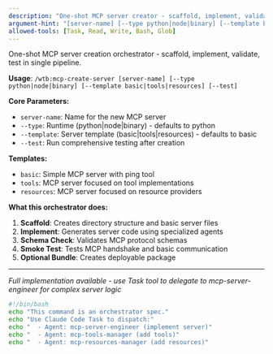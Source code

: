 ```yaml
---
description: "One-shot MCP server creator - scaffold, implement, validate, test"
argument-hint: "[server-name] [--type python|node|binary] [--template basic|tools|resources] [--test]"
allowed-tools: [Task, Read, Write, Bash, Glob]
---
```


One-shot MCP server creation orchestrator - scaffold, implement, validate, test in single pipeline.

**Usage**: `/wtb:mcp-create-server [server-name] [--type python|node|binary] [--template basic|tools|resources] [--test]`

**Core Parameters:**
- `server-name`: Name for the new MCP server
- `--type`: Runtime (python|node|binary) - defaults to python
- `--template`: Server template (basic|tools|resources) - defaults to basic
- `--test`: Run comprehensive testing after creation

**Templates:**
- `basic`: Simple MCP server with ping tool
- `tools`: MCP server focused on tool implementations  
- `resources`: MCP server focused on resource providers

**What this orchestrator does:**
1. **Scaffold**: Creates directory structure and basic server files
2. **Implement**: Generates server code using specialized agents
3. **Schema Check**: Validates MCP protocol schemas
4. **Smoke Test**: Tests MCP handshake and basic communication
5. **Optional Bundle**: Creates deployable package

---

*Full implementation available - use Task tool to delegate to mcp-server-engineer for complex server logic*

```bash
#!/bin/bash
echo "This command is an orchestrator spec."
echo "Use Claude Code Task to dispatch:"
echo "  - Agent: mcp-server-engineer (implement server)"
echo "  - Agent: mcp-tools-manager (add tools)"
echo "  - Agent: mcp-resources-manager (add resources)"
```
